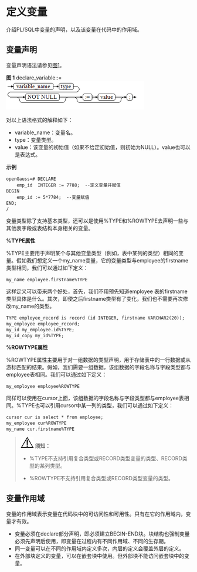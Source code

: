 # 定义变量<a name="ZH-CN_TOPIC_0000001162739340"></a>

介绍PL/SQL中变量的声明，以及该变量在代码中的作用域。

## 变量声明<a name="zh-cn_topic_0283136825_zh-cn_topic_0237122221_zh-cn_topic_0059777427_scd87586ffb304dfca616ff3dff504b81"></a>

变量声明语法请参见[图1](#zh-cn_topic_0283136825_zh-cn_topic_0237122221_zh-cn_topic_0059777427_f6cc941e0c136457aade3860fc682cbbc)。

**图 1**  declare\_variable::=<a name="zh-cn_topic_0283136825_zh-cn_topic_0237122221_zh-cn_topic_0059777427_f6cc941e0c136457aade3860fc682cbbc"></a>  
![](figures/declare_variable.png "declare_variable")

对以上语法格式的解释如下：

-   variable\_name：变量名。
-   type：变量类型。
-   value：该变量的初始值（如果不给定初始值，则初始为NULL）。value也可以是表达式。

**示例**

```
openGauss=# DECLARE
    emp_id  INTEGER := 7788;  --定义变量并赋值
BEGIN
    emp_id := 5*7784;  --变量赋值
END;
/
```

变量类型除了支持基本类型，还可以是使用%TYPE和%ROWTYPE去声明一些与其他表字段或表结构本身相关的变量。

**%TYPE属性**

%TYPE主要用于声明某个与其他变量类型（例如，表中某列的类型）相同的变量。假如我们想定义一个my\_name变量，它的变量类型与employee的firstname类型相同，我们可以通过如下定义：

```
my_name employee.firstname%TYPE
```

这样定义可以带来两个好处，首先，我们不用预先知道employee 表的firstname类型具体是什么。其次，即使之后firstname类型有了变化，我们也不需要再次修改my\_name的类型。

```
TYPE employee_record is record (id INTEGER, firstname VARCHAR2(20));
my_employee employee_record;
my_id my_employee.id%TYPE;
my_id_copy my_id%TYPE;
```

**%ROWTYPE属性**

%ROWTYPE属性主要用于对一组数据的类型声明，用于存储表中的一行数据或从游标匹配的结果。假如，我们需要一组数据，该组数据的字段名称与字段类型都与employee表相同。我们可以通过如下定义：

```
my_employee employee%ROWTYPE
```

同样可以使用在cursor上面，该组数据的字段名称与字段类型都与employee表相同。%TYPE也可以引用cursor中某一列的类型，我们可以通过如下定义：

```
cursor cur is select * from employee;
my_employee cur%ROWTYPE
my_name cur.firstname%TYPE
```

>![](public_sys-resources/icon-notice.gif) **须知：** 
>
>-   %TYPE不支持引用复合类型或RECORD类型变量的类型、RECORD类型的某列类型。
>  
>-   %ROWTYPE不支持引用复合类型或RECORD类型变量的类型。

## 变量作用域<a name="zh-cn_topic_0283136825_zh-cn_topic_0237122221_zh-cn_topic_0059777427_s22f3ff2c9c4344a99fd2a028a86620bf"></a>

变量的作用域表示变量在代码块中的可访问性和可用性。只有在它的作用域内，变量才有效。

-   变量必须在declare部分声明，即必须建立BEGIN-END块。块结构也强制变量必须先声明后使用，即变量在过程内有不同作用域、不同的生存期。
-   同一变量可以在不同的作用域内定义多次，内层的定义会覆盖外层的定义。
-   在外部块定义的变量，可以在嵌套块中使用。但外部块不能访问嵌套块中的变量。

